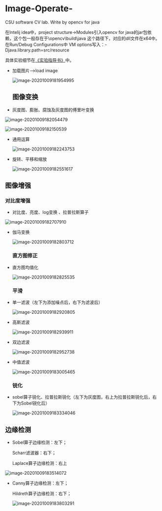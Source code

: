# Image-Operate-
CSU software CV lab. Write by opencv for java

在Intelij idea中，project structure->Modules引入opencv for java的jar包依赖，这个包一般存在于\opencv\build\java 这个路径下，对应的dll文件在x64中。
在Run/Debug Configurations中 VM options写入：-Djava.library.path=src/resource



具体实验细节在[《实验指导书》](https://github.com/softwareX4/Image-Operate-/blob/master/ImageOperate/实验指导书.docx)中。



- 加载图片——>load image

  ![image-20201009181954995](G:\AAApersonal\learning\Finish_learn\大三下\数字图像\实验\Image-Operate-\ImageOperate\images\image-20201009181954995.png)

  

  ## 图像变换

- 灰度图、膨胀、腐蚀及灰度图的傅里叶变换

![image-20201009182054479](C:\Users\辰巳\AppData\Roaming\Typora\typora-user-images\image-20201009182054479.png)

![image-20201009182150539](C:\Users\辰巳\AppData\Roaming\Typora\typora-user-images\image-20201009182150539.png)

- 通用运算

  ![image-20201009182243753](C:\Users\辰巳\AppData\Roaming\Typora\typora-user-images\image-20201009182243753.png)

- 旋转、平移和缩放

  ![image-20201009182551617](C:\Users\辰巳\AppData\Roaming\Typora\typora-user-images\image-20201009182551617.png)

  

## 图像增强



### 对比度增强

- 对比度、亮度、log变换 、拉普拉斯算子

![image-20201009182707910](C:\Users\辰巳\AppData\Roaming\Typora\typora-user-images\image-20201009182707910.png)

- 伽马变换

  ![image-20201009182803712](C:\Users\辰巳\AppData\Roaming\Typora\typora-user-images\image-20201009182803712.png)

  ### 直方图修正

  

- 直方图均值化

  ![image-20201009182825535](C:\Users\辰巳\AppData\Roaming\Typora\typora-user-images\image-20201009182825535.png)

  

  ### 平滑

- 单一滤波（左下为添加噪点后，右下为滤波后）

  ![image-20201009182920805](C:\Users\辰巳\AppData\Roaming\Typora\typora-user-images\image-20201009182920805.png)

  

- 高斯滤波

  ![image-20201009182939911](C:\Users\辰巳\AppData\Roaming\Typora\typora-user-images\image-20201009182939911.png)

  

- 双边滤波

  ![image-20201009182952738](C:\Users\辰巳\AppData\Roaming\Typora\typora-user-images\image-20201009182952738.png)

- 中值滤波

  ![image-20201009183005465](C:\Users\辰巳\AppData\Roaming\Typora\typora-user-images\image-20201009183005465.png)

  

  ### 锐化

- sobel算子锐化、拉普拉斯锐化（左下为灰度图，右上为拉普拉斯锐化后，右下为Sobel锐化后）

  ![image-20201009183334046](C:\Users\辰巳\AppData\Roaming\Typora\typora-user-images\image-20201009183334046.png)



## 边缘检测



- Sobel算子边缘检测：左下；

  Scharr滤波器：右下；

  Laplace算子边缘检测：右上

![image-20201009183514072](C:\Users\辰巳\AppData\Roaming\Typora\typora-user-images\image-20201009183514072.png)



- Canny算子边缘检测：左下；

  Hildreth算子边缘检测：右下；

  ![image-20201009183803291](C:\Users\辰巳\AppData\Roaming\Typora\typora-user-images\image-20201009183803291.png)